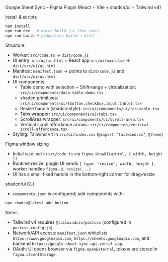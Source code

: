 Google Sheet Sync – Figma Plugin (React + Vite + shadcn/ui + Tailwind v4)

Install & scripts

```bash
npm install
npm run dev   # watch build (ui then code)
npm run build # production build → dist/
```

Structure
- Worker: `src/code.ts` → `dist/code.js`
- UI entry: `src/ui/ui.html` + React app `src/ui/main.tsx` → `dist/src/ui/ui.html`
- Manifest: `manifest.json` → points to `dist/code.js` and `dist/src/ui/ui.html`
- UI components:
  - Table demo with selection + Shift‑range + virtualization: `src/ui/components/data-table-demo.tsx`
  - shadcn primitives: `src/ui/components/ui/{button,checkbox,input,table}.tsx`
  - Resize handle (shadcn‑style): `src/ui/components/ui/resizable.tsx`
  - Tabs wrapper: `src/ui/components/ui/tabs.tsx`
  - ScrollArea wrapper: `src/ui/components/ui/scroll-area.tsx`
  - Vertical scroll affordance arrows: `src/ui/components/vertical-scroll-affordance.tsx`
- Styling: Tailwind v4 in `src/ui/index.css` (`@import "tailwindcss"`, `@theme`)

Figma window sizing
- Initial size: set in `src/code.ts` via `figma.showUI(uiHtml, { width, height })`
- Runtime resize: plugin UI sends `{ type: 'resize', width, height }`, worker handles `figma.ui.resize(...)`
- UI has a small fixed handle in the bottom‑right corner for drag‑resize

shadcn/ui CLI
- `components.json` is configured; add components with:
```bash
npx shadcn@latest add button
```

Notes
- Tailwind v4 requires `@tailwindcss/postcss` (configured in `postcss.config.js`).
- Network/API access: `manifest.json` whitelists `https://www.googleapis.com`, `https://sheets.googleapis.com`, and backend `https://google-sheet-sync-api.vercel.app`.
- OAuth: UI opens browser via `figma.openExternal`, tokens are stored in `figma.clientStorage`.

